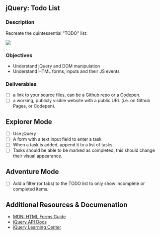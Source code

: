 ## jQuery: Todo List

### Description

Recreate the quintessential "TODO" list:

![](https://dl.dropboxusercontent.com/u/4024808/tiy/todos.png)

### Objectives

* Understand jQuery and DOM manipulation
* Understand HTML forms, inputs and their JS events

### Deliverables

- [ ] a link to your source files, can be a Github repo or a Codepen.
- [ ] a working, publicly visible website with a public URL (i.e. on Github Pages, or Codepen).

## Explorer Mode

- [ ] Use jQuery
- [ ] A form with a text input field to enter a task
- [ ] When a task is added, append it to a list of tasks.
- [ ] Tasks should be able to be marked as completed, this should change their visual appearance.

## Adventure Mode

- [ ] Add a filter (or tabs) to the TODO list to only show incomplete or completed items.

## Additional Resources & Documenation

- [MDN: HTML Forms Guide](https://developer.mozilla.org/en-US/docs/Web/Guide/HTML/Forms)
- [jQuery API Docs](http://api.jquery.com)
- [jQuery Learning Center](https://learn.jquery.com)
